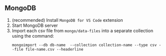 ## MongoDB

1. (recommended) Install `MongoDB for VS Code` extension
2. Start MongoDB server
3. Import each csv file from `mongo/data-files` into a separate collection using the command:
   ```
   mongoimport --db db-name  --collection collection-name --type csv --file file-name.csv --headerline
   ```
